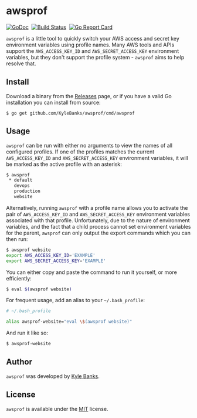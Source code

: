 # awsprof

[![GoDoc](https://godoc.org/github.com/KyleBanks/awsprof?status.svg)](https://godoc.org/github.com/KyleBanks/awsprof)&nbsp; 
[![Build Status](https://travis-ci.org/KyleBanks/awsprof.svg?branch=master)](https://travis-ci.org/KyleBanks/awsprof)&nbsp;
[![Go Report Card](https://goreportcard.com/badge/github.com/KyleBanks/awsprof)](https://goreportcard.com/report/github.com/KyleBanks/awsprof)


`awsprof` is a little tool to quickly switch your AWS access and secret key environment variables using profile names. Many AWS tools and APIs support the `AWS_ACCESS_KEY_ID` and `AWS_SECRET_ACCESS_KEY` environment variables, but they don't support the profile system - `awsprof` aims to help resolve that.

## Install

Download a binary from the [Releases](https://github.com/KyleBanks/awsprof/releases) page, or if you have a valid Go installation you can install from source:

```
$ go get github.com/KyleBanks/awsprof/cmd/awsprof
```

## Usage

`awsprof` can be run with either no arguments to view the names of all configured profiles. If one of the profiles matches the current `AWS_ACCESS_KEY_ID` and `AWS_SECRET_ACCESS_KEY` environment variables, it will be marked as the active profile with an asterisk:

```sh
$ awsprof
 * default
   devops
   production
   website
```

Alternatively, running `awsprof` with a profile name allows you to activate the pair of `AWS_ACCESS_KEY_ID` and `AWS_SECRET_ACCESS_KEY` environment variables associated with that profile. Unfortunately, due to the nature of environment variables, and the fact that a child process cannot set environment variables for the parent, `awsprof` can only output the export commands which you can then run:

```sh
$ awsprof website
export AWS_ACCESS_KEY_ID='EXAMPLE'
export AWS_SECRET_ACCESS_KEY='EXAMPLE'
```

You can either copy and paste the command to run it yourself, or more efficiently:

```sh
$ eval $(awsprof website)
```

For frequent usage, add an alias to your `~/.bash_profile`:

```sh
# ~/.bash_profile

alias awsprof-website="eval \$(awsprof website)"
```

And run it like so:

```sh
$ awsprof-website
```

## Author

`awsprof` was developed by [Kyle Banks](https://twitter.com/kylewbanks).

## License

`awsprof` is available under the [MIT](./LICENSE) license.
